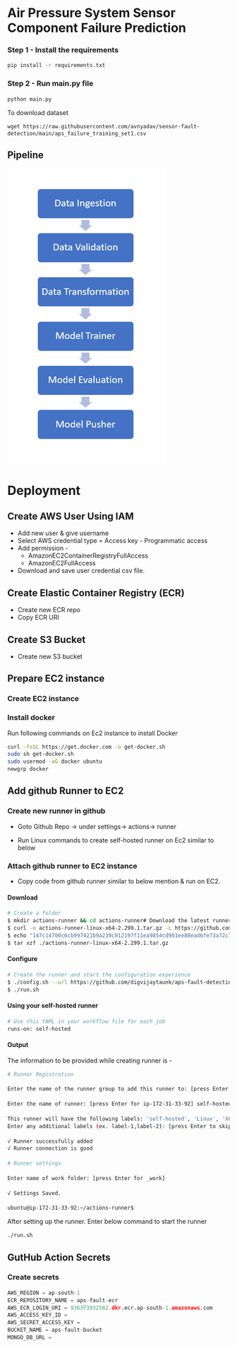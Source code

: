# Air Pressure System Sensor Component Failure Prediction

### Step 1 - Install the requirements

```bash
pip install -r requirements.txt
```

### Step 2 - Run main.py file

```bash
python main.py
```

To download dataset

```
wget https://raw.githubusercontent.com/avnyadav/sensor-fault-detection/main/aps_failure_training_set1.csv
```

## Pipeline

![img.png](img.png)

# Deployment 

## Create AWS User Using IAM
* Add new user & give username
* Select AWS credential type = Access key - Programmatic access
* Add permission - 
  * AmazonEC2ContainerRegistryFullAccess
  * AmazonEC2FullAccess
* Download and save user credential csv file.

## Create Elastic Container Registry (ECR)
* Create new ECR repo
* Copy ECR URI

## Create S3 Bucket
* Create new S3 bucket


## Prepare EC2 instance
### Create EC2 instance
### Install docker

Run following commands on Ec2 instance to install Docker

```bash
curl -fsSL https://get.docker.com -o get-docker.sh
sudo sh get-docker.sh
sudo usermod -aG docker ubuntu
newgrp docker
```
## Add github Runner to EC2
### Create new runner in github

* Goto Github Repo -> under settings-> actions-> runner

- Run Linux commands to create self-hosted runner on Ec2 similar to below

### Attach github runner to EC2 instance 

* Copy code from github runner similar to below mention & run on EC2.
#### Download
```bash
# Create a folder
$ mkdir actions-runner && cd actions-runner# Download the latest runner package
$ curl -o actions-runner-linux-x64-2.299.1.tar.gz -L https://github.com/actions/runner/releases/download/v2.299.1/actions-runner-linux-x64-2.299.1.tar.gz# Optional: Validate the hash
$ echo "147c14700c6cb997421b9a239c012197f11ea9854cd901ee88ead6fe73a72c74  actions-runner-linux-x64-2.299.1.tar.gz" | shasum -a 256 -c# Extract the installer
$ tar xzf ./actions-runner-linux-x64-2.299.1.tar.gz
```

#### Configure
```bash
# Create the runner and start the configuration experience
$ ./config.sh --url https://github.com/digvijaytaunk/aps-fault-detection-with-deployment --token AD7ALDRQDZ4Z3WWTINCMU7DDUV7TS# Last step, run it!
$ ./run.sh
```

#### Using your self-hosted runner

```bash
# Use this YAML in your workflow file for each job
runs-on: self-hosted
```
#### Output
The information to be provided while creating runner is -

``` bash
# Runner Registration

Enter the name of the runner group to add this runner to: [press Enter for Default]

Enter the name of runner: [press Enter for ip-172-31-33-92] self-hosted

This runner will have the following labels: 'self-hosted', 'Linux', 'X64'
Enter any additional labels (ex. label-1,label-2): [press Enter to skip]

√ Runner successfully added
√ Runner connection is good

# Runner settings

Enter name of work folder: [press Enter for _work]

√ Settings Saved.

ubuntu@ip-172-31-33-92:~/actions-runner$
```

After setting up the runner. Enter below command to start the runner

```bash
./run.sh
```

## GutHub Action Secrets
### Create secrets
```python
AWS_REGION = ap-south-1
ECR_REPOSITORY_NAME = aps-fault-ecr
AWS_ECR_LOGIN_URI = 936373932582.dkr.ecr.ap-south-1.amazonaws.com
AWS_ACCESS_KEY_ID = 
AWS_SECRET_ACCESS_KEY = 
BUCKET_NAME = aps-fault-bucket
MONGO_DB_URL = 
```
